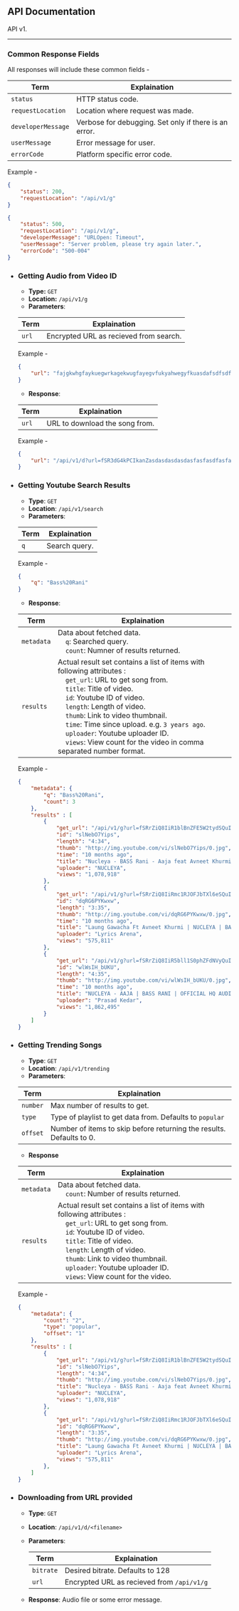 ## API Documentation

API v1.

---


### Common Response Fields

All responses will include these common fields -

| Term | Explaination |
|-----------|--------------|
|`status`| HTTP status code.|
|`requestLocation`| Location where request was made.|
|`developerMessage`| Verbose for debugging. Set only if there is an error.|
| `userMessage`| Error message for user.|
|`errorCode`| Platform specific error code.|

Example -
```json
{
	"status": 200,
	"requestLocation": "/api/v1/g"
}
```
```json
{
	"status": 500,
	"requestLocation": "/api/v1/g",
	"developerMessage": "URLOpen: Timeout",
	"userMessage": "Server problem, please try again later.",
	"errorCode": "500-004"
}
```

* ### Getting Audio from Video ID

	* **Type:** `GET`
	* **Location:** `/api/v1/g`
	* **Parameters**:

	| Term | Explaination |
	|-----------|--------------|
	|`url`| Encrypted URL as recieved from search.|

	Example -
	```json
	{
		"url": "fajgkwhgfaykuegwrkagekwugfayegvfukyahwegyfkuasdafsdfsdf"
	}
	```

	* **Response**:

	| Term | Explaination |
	|-----------|--------------|
	|`url`| URL to download the song from.|

	Example -
	```json
	{
		"url": "/api/v1/d?url=fSR3dG4kPCIkanZasdasdasdasdasfasfasdfasfasdas"
	}
	```

* ### Getting Youtube Search Results

	* **Type**: `GET`
	* **Location**: `/api/v1/search`
	* **Parameters**:

	| Term | Explaination |
	|-----------|--------------|
	|`q`| Search query.|

	Example -
	```json
	{
		"q": "Bass%20Rani"
	}
	```

	* **Response**:

	| Term | Explaination |
	|-----------|--------------|
	|`metadata`| Data about fetched data. <br/>&nbsp;&nbsp;&nbsp;&nbsp;`q`: Searched query.<br/>&nbsp;&nbsp;&nbsp;&nbsp;`count`: Numner of results returned.|
	|`results`| Actual result set contains a list of items with following attributes : <br/>&nbsp;&nbsp;&nbsp;&nbsp;`get_url`: URL to get song from.<br/>&nbsp;&nbsp;&nbsp;&nbsp;`title`: Title of video.<br/>&nbsp;&nbsp;&nbsp;&nbsp;`id`: Youtube ID of video.<br/>&nbsp;&nbsp;&nbsp;&nbsp;`length`: Length of video.<br/>&nbsp;&nbsp;&nbsp;&nbsp;`thumb`: Link to video thumbnail.<br/>&nbsp;&nbsp;&nbsp;&nbsp;`time`: Time since upload. e.g. `3 years ago`.<br/>&nbsp;&nbsp;&nbsp;&nbsp;`uploader`: Youtube uploader ID.<br/>&nbsp;&nbsp;&nbsp;&nbsp;`views`: View count for the video in comma separated number format.|

	Example -
	```json
	{
		"metadata": {
			"q": "Bass%20Rani",
			"count": 3
		},
		"results" : [
			{
				"get_url": "/api/v1/g?url=fSRrZiQ8IiR1blBnZFE5W2tydSQuIiR2a3ZuZyQ8IiRQd2VuZ3tjIi8iRENVVSJUY3BrIi8iQ2NsYyJoZ2N2IkN4cGdndiJNand0b2siKGNvcj0iSXd0ayJJY3BpdXZjJH8=",
				"id": "slNebO7Yips",
				"length": "4:34",
				"thumb": "http://img.youtube.com/vi/slNebO7Yips/0.jpg",
				"time": "10 months ago",
				"title": "Nucleya - BASS Rani - Aaja feat Avneet Khurmi &amp; Guri Gangsta",
				"uploader": "NUCLEYA",
				"views": "1,078,918"
			},
			{
				"get_url": "/api/v1/g?url=fSRrZiQ8IiRmc1RJOFJbTXl6eSQuIiR2a3ZuZyQ8IiROY3dwaSJJY3ljZWpjIkh2IkN4cGdndiJNand0b2sifiJQV0VOR1tDIn4iRENVVSJUQ1BLIn4iSHdubiJDbmR3byR/",
				"id": "dqRG6PYKwxw",
				"length": "3:35",
				"thumb": "http://img.youtube.com/vi/dqRG6PYKwxw/0.jpg",
				"time": "10 months ago",
				"title": "Laung Gawacha Ft Avneet Khurmi | NUCLEYA | BASS RANI | Full Album",
				"uploader": "Lyrics Arena",
				"views": "575,811"
			},
			{
				"get_url": "/api/v1/g?url=fSRrZiQ8IiR5bll1S0phZFdNVyQuIiR2a3ZuZyQ8IiRQV0VOR1tDIi8iQ0NMQyJ+IkRDVVUiVENQSyJ+IlFISEtFS0NOIkpTIkNXRktRIn4kfw==",
				"id": "wlWsIH_bUKU",
				"length": "4:35",
				"thumb": "http://img.youtube.com/vi/wlWsIH_bUKU/0.jpg",
				"time": "10 months ago",
				"title": "NUCLEYA - AAJA | BASS RANI | OFFICIAL HQ AUDIO |",
				"uploader": "Prasad Kedar",
				"views": "1,862,495"
			}
		]
	}
	```

* ### Getting Trending Songs

	* **Type**: `GET`
	* **Location**: `/api/v1/trending`
	* **Parameters**:

	| Term | Explaination |
	|------|--------------|
	|`number`| Max number of results to get.|
	|`type`| Type of playlist to get data from. Defaults to `popular`|
	|`offset`| Number of items to skip before returning the results. Defaults to 0. |

	* **Response**

	| Term | Explaination |
	|-----------|--------------|
	|`metadata`| Data about fetched data.<br/>&nbsp;&nbsp;&nbsp;&nbsp;`count`: Number of results returned.|
	|`results`| Actual result set contains a list of items with following attributes : <br/>&nbsp;&nbsp;&nbsp;&nbsp;`get_url`: URL to get song from.<br/>&nbsp;&nbsp;&nbsp;&nbsp;`id`: Youtube ID of video.<br/>&nbsp;&nbsp;&nbsp;&nbsp;`title`: Title of video.<br/>&nbsp;&nbsp;&nbsp;&nbsp;`length`: Length of video.<br/>&nbsp;&nbsp;&nbsp;&nbsp;`thumb`: Link to video thumbnail.<br/>&nbsp;&nbsp;&nbsp;&nbsp;`uploader`: Youtube uploader ID.<br/>&nbsp;&nbsp;&nbsp;&nbsp;`views`: View count for the video.|

	Example -
	```json
	{
		"metadata": {
			"count": "2",
			"type": "popular",
			"offset": "1"
		},
		"results" : [
			{
				"get_url": "/api/v1/g?url=fSRrZiQ8IiR1blBnZFE5W2tydSQuIiR2a3ZuZyQ8IiRQd2VuZ3tjIi8iRENVVSJUY3BrIi8iQ2NsYyJoZ2N2IkN4cGdndiJNand0b2siKGNvcj0iSXd0ayJJY3BpdXZjJH8=",
				"id": "slNebO7Yips",
				"length": "4:34",
				"thumb": "http://img.youtube.com/vi/slNebO7Yips/0.jpg",
				"title": "Nucleya - BASS Rani - Aaja feat Avneet Khurmi &amp; Guri Gangsta",
				"uploader": "NUCLEYA",
				"views": "1,078,918"
			},
			{
				"get_url": "/api/v1/g?url=fSRrZiQ8IiRmc1RJOFJbTXl6eSQuIiR2a3ZuZyQ8IiROY3dwaSJJY3ljZWpjIkh2IkN4cGdndiJNand0b2sifiJQV0VOR1tDIn4iRENVVSJUQ1BLIn4iSHdubiJDbmR3byR/",
				"id": "dqRG6PYKwxw",
				"length": "3:35",
				"thumb": "http://img.youtube.com/vi/dqRG6PYKwxw/0.jpg",
				"title": "Laung Gawacha Ft Avneet Khurmi | NUCLEYA | BASS RANI | Full Album",
				"uploader": "Lyrics Arena",
				"views": "575,811"
			},
		]
	}
	```

* ### Downloading from URL provided

	* **Type**: `GET`
	* **Location**: `/api/v1/d/<filename>`
	* **Parameters**:

		| Term | Explaination |
		|------|--------------|
		|`bitrate`| Desired bitrate. Defaults to 128|
		|`url` | Encrypted URL as recieved from `/api/v1/g`|
	* **Response**: Audio file or some error message.
